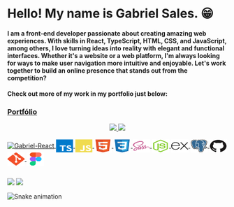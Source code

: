 # Hello! My name is Gabriel Sales. 😁

#### I am a front-end developer passionate about creating amazing web experiences. With skills in React, TypeScript, HTML, CSS, and JavaScript, among others, I love turning ideas into reality with elegant and functional interfaces. Whether it's a website or a web platform, I'm always looking for ways to make user navigation more intuitive and enjoyable. Let's work together to build an online presence that stands out from the competition?

#### Check out more of my work in my portfolio just below:
### <a target="blank" href="https://sales-gb.github.io/portfolio-sales-gb/">Portfólio</a>

<div align="center">
  <a href="https://github.com/sales-gb">
  <img height="160em" src="https://github-readme-stats.vercel.app/api?username=sales-gb&show_icons=true&theme=midnight-purple&include_all_commits=true&count_private=true"/>
<img height="160em" src="https://github-readme-stats.vercel.app/api/top-langs/?username=sales-gb&layout=compact&langs_count=7&theme=midnight-purple"/>
</div>
<div style="display: inline_block"><br>
  <img align="center" alt="Gabriel-React" height="30" width="40" src="https://cdn.jsdelivr.net/gh/devicons/devicon/icons/react/react-original.svg" />
  <img align="center" alt="Gabriel-TypeScript" height="30" width="40" src="https://github.com/devicons/devicon/blob/master/icons/typescript/typescript-original.svg" />
  <img align="center" alt="Gabriel-Js" height="30" width="40" src="https://raw.githubusercontent.com/devicons/devicon/master/icons/javascript/javascript-plain.svg">
  <img align="center" alt="Gabriel-HTML" height="30" width="40" src="https://raw.githubusercontent.com/devicons/devicon/master/icons/html5/html5-original.svg">
  <img align="center" alt="Gabriel-CSS" height="30" width="40" src="https://raw.githubusercontent.com/devicons/devicon/master/icons/css3/css3-original.svg">
  <img align="center" alt="Gabriel-SASS" height="30" width="40" src="https://raw.githubusercontent.com/devicons/devicon/master/icons/sass/sass-original.svg">
  <img align="center" alt="Gabriel-NodeJS" height="30" width="40" src="https://github.com/devicons/devicon/blob/master/icons/nodejs/nodejs-original.svg">
  <img align="center" alt="Gabriel-ExpressJS" height="30" width="40" src="https://github.com/devicons/devicon/blob/master/icons/express/express-original.svg">
  <img align="center" alt="Gabriel-PostgreSQL" height="30" width="40" src="https://github.com/devicons/devicon/blob/master/icons/postgresql/postgresql-original.svg">
  <img align="center" alt="Gabriel-GitHub" height="30" width="40" src="https://github.com/devicons/devicon/blob/master/icons/github/github-original.svg" /> 
  <img align="center" alt="Gabriel-Git" height="30" width="40" src="https://github.com/devicons/devicon/blob/master/icons/git/git-original.svg" /> 
  <img align="center" alt="Gabriel-Figma" height="30" width="40" src="https://github.com/devicons/devicon/blob/master/icons/figma/figma-original.svg" />        
  
  
</div>

##

<div>
  <a href = "mailto:gabrielsales081@gmail.com"><img src="https://img.shields.io/badge/-Gmail-%23333?style=for-the-badge&logo=gmail&logoColor=white" target="_blank"></a>
  <a href="https://www.linkedin.com/in/gabriel-sales-bezerra" target="_blank"><img src="https://img.shields.io/badge/-LinkedIn-%230077B5?style=for-the-badge&logo=linkedin&logoColor=white" target="_blank"></a> 
  
  ![Snake animation](https://github.com/sales-gb/sales-gb/blob/output/github-contribution-grid-snake.svg)
  
</div>

